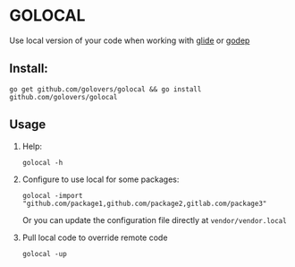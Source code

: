 # GOLOCAL

Use local version of your code when working with [glide](https://github.com/Masterminds/glide) or [godep](https://github.com/golang/dep)

## Install:

```shell
go get github.com/golovers/golocal && go install github.com/golovers/golocal
```

## Usage

1. Help: 

   ```shell
   golocal -h
   ```

2. Configure to use local for some packages:

   ```shell
   golocal -import "github.com/package1,github.com/package2,gitlab.com/package3"
   ```

   Or you can update the configuration file directly at `vendor/vendor.local`


3. Pull local code to override remote code

   ```shell
   golocal -up
   ```

   ​